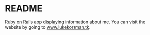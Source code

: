 # README
Ruby on Rails app displaying information about me.  You can visit the website by going to www.lukekorsman.tk.
